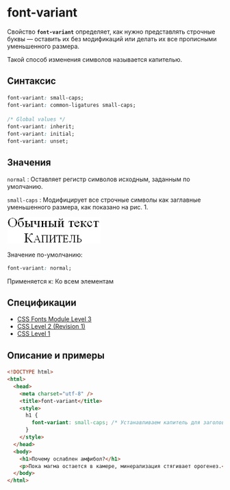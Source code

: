 # font-variant

Свойство **`font-variant`** определяет, как нужно представлять строчные буквы — оставить их без модификаций или делать их все прописными уменьшенного размера.

Такой способ изменения символов называется капителью.

## Синтаксис

```css
font-variant: small-caps;
font-variant: common-ligatures small-caps;

/* Global values */
font-variant: inherit;
font-variant: initial;
font-variant: unset;
```

## Значения

`normal`
: Оставляет регистр символов исходным, заданным по умолчанию.

`small-caps`
: Модифицирует все строчные символы как заглавные уменьшенного размера, как показано на рис. 1.

![Рис. 1. Обычный текст и текст в виде капители](css_font-variant_1.png)

Значение по-умолчанию:

```css
font-variant: normal;
```

Применяется к: Ко всем элементам

## Спецификации

- [CSS Fonts Module Level 3](http://dev.w3.org/csswg/css3-fonts/#propdef-font-variant)
- [CSS Level 2 (Revision 1)](http://www.w3.org/TR/CSS2/fonts.html#propdef-font-variant)
- [CSS Level 1](http://www.w3.org/TR/CSS1/#font-variant)

## Описание и примеры

```html
<!DOCTYPE html>
<html>
  <head>
    <meta charset="utf-8" />
    <title>font-variant</title>
    <style>
      h1 {
        font-variant: small-caps; /* Устанавливаем капитель для заголовка */
      }
    </style>
  </head>
  <body>
    <h1>Почему ослаблен амфибол?</h1>
    <p>Пока магма остается в камере, минерализация стягивает орогенез.</p>
  </body>
</html>
```
